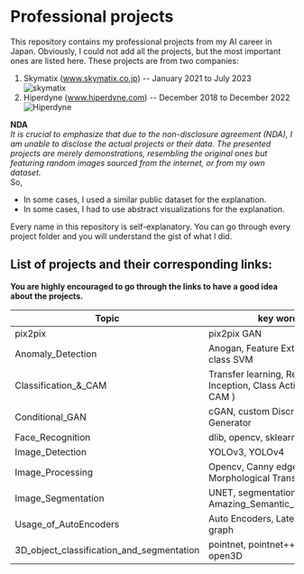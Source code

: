# Professional projects
This repository contains my professional projects from my AI career in Japan. Obviously, I could not add all the projects, but the most important ones are listed here. These projects are from two companies:
1. Skymatix (www.skymatix.co.jp) -- January 2021 to July 2023 <br>
![skymatix](../Helping_Images/Skymatix.png)
2. Hiperdyne (www.hiperdyne.com) -- December 2018 to December 2022 <br>
![Hiperdyne](../Helping_Images/Hiperdyne.png)

**NDA**<br>
*It is crucial to emphasize that due to the non-disclosure agreement (NDA), I am unable to disclose the actual projects or their data. The presented projects are merely demonstrations, resembling the original ones but featuring random images sourced from the internet, or from my own dataset.*<br>
So,
- In some cases, I used a similar public dataset for the explanation.
- In some cases, I had to use abstract visualizations for the explanation.


Every name in this repository is self-explanatory. You can go through every project folder and you will understand the gist of what I did. <br>
## List of projects and their corresponding links:
**You are highly encouraged to go through the links to have a good idea about the projects.**

| Topic | key words |  |
| --- | --- | --- |
| pix2pix | pix2pix GAN | https://github.com/MuhammadAli013/Professional_Projects/tree/main/pix2pix |
| Anomaly_Detection | Anogan, Feature Extraction, One class SVM | https://github.com/MuhammadAli013/Professional_Projects/tree/main/Anomaly_Detection |
| Classification_&_CAM | Transfer learning, Resnet, VGG, Inception, Class Activation Map ( CAM ) | https://github.com/MuhammadAli013/Professional_Projects/tree/main/Classification_and_CAM |
| Conditional_GAN | cGAN, custom Discriminator - Generator | https://github.com/MuhammadAli013/Professional_Projects/tree/main/Conditional_GAN |
| Face_Recognition | dlib, opencv, sklearn, SVM | https://github.com/MuhammadAli013/Professional_Projects/tree/main/Face_Recognition |
| Image_Detection | YOLOv3, YOLOv4 | https://github.com/MuhammadAli013/Professional_Projects/tree/main/Image_Detection |
| Image_Processing | Opencv, Canny edge, Morphological Transformation | https://github.com/MuhammadAli013/Professional_Projects/tree/main/Image_Processing |
| Image_Segmentation | UNET, segmentation_models, Amazing_Semantic_Segmentation | https://github.com/MuhammadAli013/Professional_Projects/tree/main/Image_Segmentation |
| Usage_of_AutoEncoders | Auto Encoders, Latent space graph | https://github.com/MuhammadAli013/Professional_Projects/tree/main/Usage_of_AutoEncoders |
| 3D_object_classification_and_segmentation | pointnet, pointnet++ , PCL, open3D | https://github.com/MuhammadAli013/Professional_Projects/tree/main/3D_object_classification_and_segmentation |
